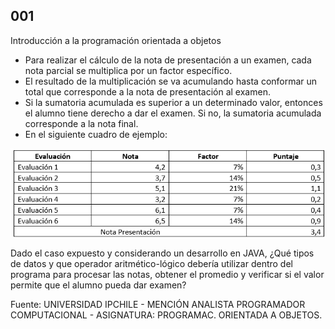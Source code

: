 ## 001

Introducción a la programación orientada a objetos

- Para realizar el cálculo de la nota de presentación a un examen, cada nota parcial se multiplica por un factor específico.
- El resultado de la multiplicación se va acumulando hasta conformar un total que corresponde a la nota de presentación al examen.
- Si la sumatoria acumulada es superior a un determinado valor, entonces el alumno tiene derecho a dar el examen. Si no, la sumatoria acumulada corresponde a la nota final.
- En el siguiente cuadro de ejemplo:

![](./img/cuadro.png)

Dado el caso expuesto y considerando un desarrollo en JAVA, ¿Qué tipos de datos y que  operador aritmético-lógico debería utilizar dentro del programa para procesar las notas, obtener el promedio y verificar si el valor permite que el alumno pueda dar examen?

Fuente: UNIVERSIDAD IPCHILE - MENCIÓN ANALISTA PROGRAMADOR COMPUTACIONAL - ASIGNATURA: PROGRAMAC. ORIENTADA A OBJETOS.